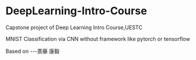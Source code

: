 # DeepLearning-Intro-Course
Capstone project of Deep Learning Intro Course,UESTC


MNIST Classification via CNN without framework like pytorch or tensorflow

Based on <Deep Learning from Scratch>---斎藤 康毅
